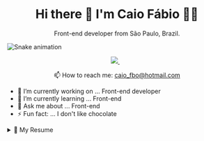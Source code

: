 

<h1 align='center'>
  Hi there 👋 I'm Caio Fábio 👨‍💻
</h1>

<p align='center'>
  Front-end developer from São Paulo, Brazil.
</p>

 ![Snake animation](https://github.com/CaioFFerreira/CaioFFerreira/blob/output/github-contribution-grid-snake.svg)

<p align='center'>
  
  <a href="https://www.linkedin.com/in/caio-fabio-duarte-ferreira/" target="_blank">
    <img src="https://img.shields.io/badge/linkedin-%230077B5.svg?&style=for-the-badge&logo=linkedin&logoColor=white" />
  </a>&nbsp;&nbsp;
</p>

<p align='center'>
  📫 How to reach me: <a href='mailto:caio_fbo@hotmail.com'>caio_fbo@hotmail.com</a>
</p>

- 🔭 I’m currently working on ... Front-end developer
- 🌱 I’m currently learning ... Front-end
- 💬 Ask me about ... Front-end
- ⚡ Fun fact: ... I don't like chocolate


<details>
  <summary>📃 My Resume</summary>


## Education

- 📖 **Universidade Anhembi Morumbi**\
📆 2019 – 2021\
📍 **Análise e Desenvolvimento de Sistemas** - São José dos Campos, Brazil


## Experience
  
  - 👨‍💻 **Front-end Developer**\
📆 April de 2021 - Moment 5 months \
📍 **Instruct Solução em Tecnologia** - Brazil


- 👨‍💻 **Front-end Developer**\
📆 Nov de 2020 - Jan de 2021 - 3 months \
📍 **UDS Tecnologia** - Maringá, Paraná - Brazil


- 👨‍💻 **Front-end Developer**\
📆 Dez de 2019 - Nov de 2020 - 1 year \
📍 **SoftWillians IT Solutions** - São José Dos Campos - SP, Brazil


- 👨‍💻 **Desenvolvedor Web**\
📆  Jul de 2019 - Dez de 2019 - 6 months \
📍 **CoyÔ** - São José Dos Campos - SP, Brazil


- 👨‍💻 **Designer Web**\
📆 Ago de 2018 - Jul de 2019 - 1 year \
📍 **ComuniQ agência de Propagandas** - São José Dos Campos - SP, Brazil



- 👨‍💻 **Web Design**\
📆 Jan de 2018 - Jul de 2018 - 7 months \
📍 **Alliance - Investimentos e Negócios Imobiliários** - São José Dos Campos - SP, Brazil

</details>

